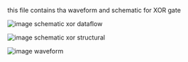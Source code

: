 this  file contains tha waveform and schematic for XOR gate

![image](https://github.com/user-attachments/assets/083bfdf1-ccc2-479f-8e96-eccc1b696ef7)
schematic xor dataflow

![image](https://github.com/user-attachments/assets/4f65438b-b14a-4db7-9703-7558703ec27d)
schematic xor structural

![image](https://github.com/user-attachments/assets/b9723353-90bf-490d-9757-18d6fe8e199c)
waveform
